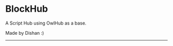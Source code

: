 # BlockHub
A Script Hub using OwlHub as a base.

Made by Dishan :)

-----------------------------------------------------------------------------------------------
